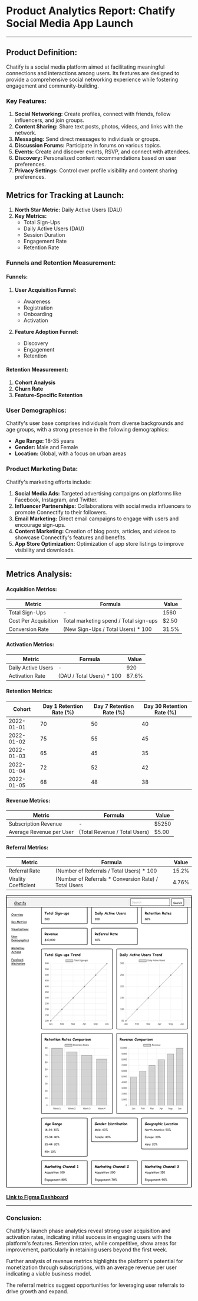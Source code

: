 # Product Analytics Report: Chatify Social Media App Launch

---

## Product Definition:

Chatify is a social media platform aimed at facilitating meaningful connections and interactions among users. Its features are designed to provide a comprehensive social networking experience while fostering engagement and community-building.

### Key Features:

1. **Social Networking:** Create profiles, connect with friends, follow influencers, and join groups.
2. **Content Sharing:** Share text posts, photos, videos, and links with the network.
3. **Messaging:** Send direct messages to individuals or groups.
4. **Discussion Forums:** Participate in forums on various topics.
5. **Events:** Create and discover events, RSVP, and connect with attendees.
6. **Discovery:** Personalized content recommendations based on user preferences.
7. **Privacy Settings:** Control over profile visibility and content sharing preferences.

## Metrics for Tracking at Launch:

1. **North Star Metric:** Daily Active Users (DAU)
2. **Key Metrics:**
   - Total Sign-Ups
   - Daily Active Users (DAU)
   - Session Duration
   - Engagement Rate
   - Retention Rate

### Funnels and Retention Measurement:

#### Funnels:

1. **User Acquisition Funnel:**
   - Awareness
   - Registration
   - Onboarding
   - Activation

2. **Feature Adoption Funnel:**
   - Discovery
   - Engagement
   - Retention

#### Retention Measurement:

1. **Cohort Analysis**
2. **Churn Rate**
3. **Feature-Specific Retention**

### User Demographics:

Chatify's user base comprises individuals from diverse backgrounds and age groups, with a strong presence in the following demographics:

- **Age Range:** 18-35 years
- **Gender:** Male and Female
- **Location:** Global, with a focus on urban areas

### Product Marketing Data:

Chatify's marketing efforts include:

1. **Social Media Ads:** Targeted advertising campaigns on platforms like Facebook, Instagram, and Twitter.
2. **Influencer Partnerships:** Collaborations with social media influencers to promote Connectify to their followers.
3. **Email Marketing:** Direct email campaigns to engage with users and encourage sign-ups.
4. **Content Marketing:** Creation of blog posts, articles, and videos to showcase Connectify's features and benefits.
5. **App Store Optimization:** Optimization of app store listings to improve visibility and downloads.

---

## Metrics Analysis:

#### Acquisition Metrics:

| Metric                | Formula                                       | Value   |
|-----------------------|-----------------------------------------------|---------|
| Total Sign-Ups       | -                                             | 1560    |
| Cost Per Acquisition | Total marketing spend / Total sign-ups        | $2.50   |
| Conversion Rate      | (New Sign-Ups / Total Users) * 100           | 31.5%   |

#### Activation Metrics:

| Metric            | Formula                                  | Value   |
|-------------------|------------------------------------------|---------|
| Daily Active Users | -                                        | 920     |
| Activation Rate   | (DAU / Total Users) * 100                | 87.6%   |

#### Retention Metrics:

| Cohort      | Day 1 Retention Rate (%) | Day 7 Retention Rate (%) | Day 30 Retention Rate (%) |
|-------------|--------------------------|--------------------------|----------------------------|
| 2022-01-01  | 70                       | 50                       | 40                         |
| 2022-01-02  | 75                       | 55                       | 45                         |
| 2022-01-03  | 65                       | 45                       | 35                         |
| 2022-01-04  | 72                       | 52                       | 42                         |
| 2022-01-05  | 68                       | 48                       | 38                         |

#### Revenue Metrics:

| Metric                 | Formula                                          | Value    |
|------------------------|--------------------------------------------------|----------|
| Subscription Revenue   | -                                                | $5250    |
| Average Revenue per User | (Total Revenue / Total Users)                   | $5.00    |

#### Referral Metrics:

| Metric               | Formula                                         | Value   |
|----------------------|-------------------------------------------------|---------|
| Referral Rate        | (Number of Referrals / Total Users) * 100       | 15.2%   |
| Virality Coefficient | (Number of Referrals * Conversion Rate) / Total Users | 4.76% |


![Wireframe Dashboard](https://github.com/Amit-Ashok-Swain/Product-Analytics-Report--Chatify/blob/main/wireframe_dashboard.png)

[**Link to Figma Dashboard**](https://www.figma.com/design/o3dl9ExqwfCj81kiIjhwiK/Chatify---Product-Analytics-Dashboard-Wireframe?node-id=0%3A1&t=l6Z23oXEAEzL5Vc0-1)


---

### Conclusion:

Chattify's launch phase analytics reveal strong user acquisition and activation rates, indicating initial success in engaging users with the platform's features. Retention rates, while competitive, show areas for improvement, particularly in retaining users beyond the first week.

Further analysis of revenue metrics highlights the platform's potential for monetization through subscriptions, with an average revenue per user indicating a viable business model.

The referral metrics suggest opportunities for leveraging user referrals to drive growth and expand.


